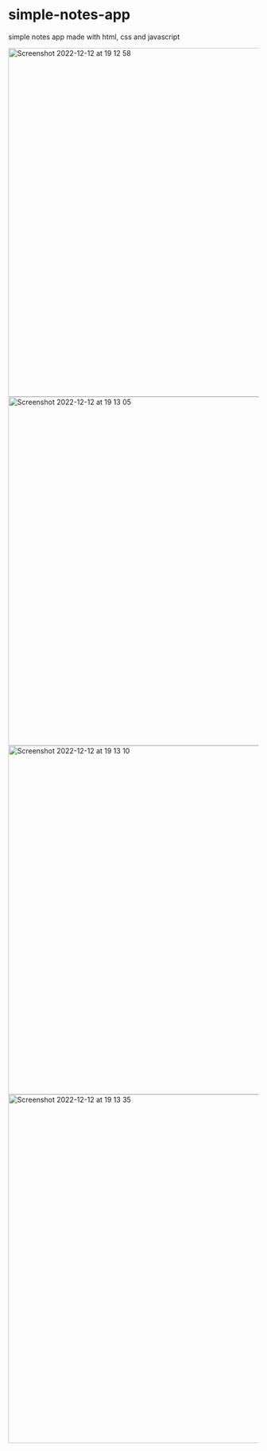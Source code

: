 # simple-notes-app
simple notes app made with html, css and javascript


<img width="700" alt="Screenshot 2022-12-12 at 19 12 58" src="https://user-images.githubusercontent.com/70845953/207122496-7541ae5c-41c4-46c7-8905-27cd9d084a09.png">

<img width="700" alt="Screenshot 2022-12-12 at 19 13 05" src="https://user-images.githubusercontent.com/70845953/207122552-90c6fdd0-18be-4e90-8fd3-a50ab0c009ff.png">

<img width="700" alt="Screenshot 2022-12-12 at 19 13 10" src="https://user-images.githubusercontent.com/70845953/207122556-12412b52-3343-4aaa-b239-e9a90709111d.png">

<img width="700" alt="Screenshot 2022-12-12 at 19 13 35" src="https://user-images.githubusercontent.com/70845953/207122565-2807d175-f4f7-46a4-99d2-bc6ddecc36ad.png">
